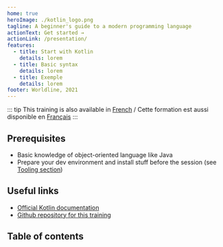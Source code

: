 ```yaml
---
home: true
heroImage: ./kotlin_logo.png
tagline: A beginner's guide to a modern programming language
actionText: Get started →
actionLink: /presentation/
features:
  - title: Start with Kotlin
    details: lorem
  - title: Basic syntax
    details: lorem
  - title: Exemple
    details: lorem
footer: Worldline, 2021
---
```


::: tip
This training is also available in [French](/fr/) / Cette formation est aussi disponible en [Français](/fr/)
:::

## Prerequisites

- Basic knowledge of object-oriented language like Java
- Prepare your dev environment and install stuff before the session (see [Tooling section](tooling))

## Useful links

- [Official Kotlin documentation](https://kotlinlang.org/docs/home.html)
- [Github repository for this training](https://github.com/worldline/learning-kotlin)

## Table of contents

<GlobalTableOfContents />